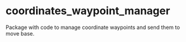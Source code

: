 # coordinates_waypoint_manager
Package with code to manage coordinate waypoints and send them to move base.

